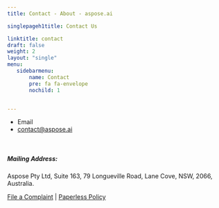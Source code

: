```yaml
---
title: Contact - About - aspose.ai

singlepageh1title: Contact Us

linktitle: contact
draft: false
weight: 2
layout: "single"
menu:
   sidebarmenu: 
       name: Contact
       pre: fa fa-envelope
       nochild: 1


---
```


<!-- <div class="box1">

##### Contact Us

Please don't contact the sales teams with support questions. Instead, post questions in the [Support Forums](https://forum.aspose.ai). 

 </div> -->
 
 <div class="row panel-container2">
<!-- <div class="col-md-4">
<div class="panel panel-default">
<div class="panel-heading">America</div>
<div class="panel-body">
<ul class="list-unstyled"><li><img src="/templates/brand/images/icons/CountryFlag-US.png"> USA</li>
<li><span id="cloaka28bfb835e4f5c667e7142bdb28f4cee"><a href="mailto:contact@aspose.ai">contact@aspose.ai</a></span></li>
</ul></div>
</div>
</div>   -->
<!-- <div class="col-md-4">
<div class="panel panel-default">
<div class="panel-heading">Europe</div>
<div class="panel-body">
<ul class="list-unstyled"><li><img src="/templates/brand/images/icons/CountryFlag-UK.png"> UK</li>
<li><span id="cloakfccf278950cb3a1d6a773858f5f3ff9d"><a href="mailto:contact@aspose.ai">contact@aspose.ai</a></span></li>
</ul></div>
</div>
</div> -->
<div class="col-md-4">
<div class="panel panel-default">
<div class="panel-heading"></div>
<div class="panel-body">
<ul class="list-unstyled">
<li>
<!-- <img src="/templates/brand/images/icons/CountryFlag-AUSTRALIA.png">  -->
Email </li>
<li><span id="cloak796f46c8581b9287f2f2a8f6eb79aeba"><a href="mailto:contact@aspose.ai">contact@aspose.ai</a></span></li>
</ul></div>
</div>
</div>
</div>
<div class="clearall"> </div>
<div class="clearfix"> </div>
<div class="box1">

##### Mailing Address:

Aspose Pty Ltd, Suite 163, 79 Longueville Road, Lane Cove, NSW, 2066, Australia.

 [File a Complaint](/contact/complaint) | [Paperless Policy](/legal/paperless-policy)
 </div>